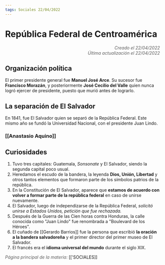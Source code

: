 ```yaml
---
tags: Sociales 22/04/2022
---
```


# República Federal de Centroamérica
<div style="text-align: right; opacity: 0.7; font-style: italic;">Creado el 22/04/2022</div>
<div style="text-align: right; opacity: 0.7; font-style: italic;">Última actualización el 22/04/2022</div>

## Organización política

El primer presidente general fue **Manuel José Arce**. Su sucesor fue **Francisco Morazán**, y posteriormente **José Cecilio del Valle** quien nunca logró ejercer de presidente, puesto que murió antes de lograrlo.

## La separación de El Salvador

En 1841, fue El Salvador quien se separó de la República Federal. Este mismo año se fundó la Universidad Nacional, con el presidente Juan Lindo. 

### [[Anastasio Aquino]]

## Curiosidades

1. Tuvo tres capitales: Guatemala, *Sonsonate* y El Salvador, siendo la segunda capital poco usual.
2. Heredamos el escudo de la bandera, la leyenda **Dios, Unión, Libertad** y otros tantos elementos que formaron parte de los símbolos patrios de la república.
3. En la Constitución de El Salvador, aparece que **estamos de acuerdo con volver a formar parte de la república federal** en caso de unirse nuevamente.
4. El Salvador, luego de independizarse de la República Federal, *solicitó unirse a Estados Unidos, petición que fue rechazada.*
5. Después de la Guerra de las Cien horas contra Honduras, la calle conocida como "Juan Lindo" fue renombrada a "Boulevard de los Héroes".
6. El cuñado de [[Gerardo Barrios]] fue la persona que escribió **la oración a la bandera salvadoreña** y el primer director del primer museo de El Salvador.
7. El francés era el **idioma universal del mundo** durante el siglo XIX.

<span style="opacity: 0.7; font-style: italic;">Página principal de la materia:</span> [['SOCIALES]]